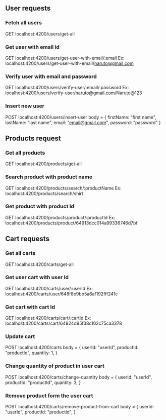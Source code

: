 ## User requests

### Fetch all users
GET localhost:4200/users/get-all

### Get user with email id
GET localhost:4200/users/get-user-with-email/:email
Ex: localhost:4200/users/get-user-with-email/naruto@gmail.com

### Verify user with email and password
GET localhost:4200/users/verify-user/:email/:password
Ex: localhost:4200/users/verify-user/naruto@gmail.com/Naruto@123

### Insert new user
POST localhost:4200/users/insert-user
body = {
    firstName: "first name",
    lastName: "last name",
    email: "email@gmail.com",
    password: "password"
    }

## Products request

### Get all products
GET localhost:4200/products/get-all

### Search product with product name
GET localhost:4200/products/search/:productName
Ex: localhost:4200/products/search/shirt

### Get product with product Id
GET localhost:4200/products/product/:productId
Ex: localhost:4200/products/product/64913dcc014a99336746d7bf

## Cart requests

### Get all carts
GET localhost:4200/carts/get-all

### Get user cart with user Id
GET localhost:4200/carts/user/:userId
Ex: localhost:4200/carts/user/648f8e9bb5a6af192fff241c

### Get cart with cart Id
GET localhost:4200/carts/cart/:cartId
Ex: localhost:4200/carts/cart/64924d95f38c102c75ca3378

### Update cart
POST localhost:4200/carts
body = {
    userId: "userId",
    productId: "productId",
    quantity: 1,
  }

### Change quantity of product in user cart
POST localhost:4200/carts/change-quantity
body = {
    userId: "userId",
    productId: "productId",
    quantity: 3,
  }

### Remove product form the user cart
POST localhost:4200/carts/remove-product-from-cart
body = {
    userId: "userId",
    productId: "productId",
  }
